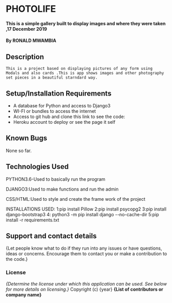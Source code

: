 # PHOTOLIFE
#### This is a simple gallery built to display images and where they were taken ,17 December 2019 
#### By **RONALD MWAMBIA**
## Description
    This is a project based on displaying pictures of any form using Modals and also cards .This is app shows images and other photography set pieces in a beautiful starndard way.
## Setup/Installation Requirements
* A database for Python and access to Django3
* WI-FI or bundles to access the internet
* Access to git hub and clone this link to see the code:
* Heroku account to deploy or see the page it self
## Known Bugs
 None so far.
## Technologies Used  
PYTHON3.6-Used to basically run the program

DJANGO3:Used to make functions and run the admin

CSS/HTML:Used to style and create the frame work of the project

INSTALLATIONS USED:
1:pip install Pillow
2:pip install psycopg2
3:pip install django-bootstrap3
4: python3 -m pip install django --no-cache-dir
5:pip install -r requirements.txt 
## Support and contact details
{Let people know what to do if they run into any issues or have questions, ideas or concerns.  Encourage them to contact you or make a contribution to the code.}
### License
*{Determine the license under which this application can be used.  See below for more details on licensing.}*
Copyright (c) {year} **{List of contributors or company name}**